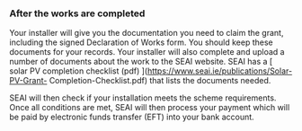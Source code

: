 ###  After the works are completed

Your installer will give you the documentation you need to claim the grant,
including the signed Declaration of Works form. You should keep these
documents for your records. Your installer will also complete and upload a
number of documents about the work to the SEAI website. SEAI has a [ solar PV
completion checklist (pdf) ](https://www.seai.ie/publications/Solar-PV-Grant-
Completion-Checklist.pdf) that lists the documents needed.

SEAI will then check if your installation meets the scheme requirements. Once
all conditions are met, SEAI will then process your payment which will be paid
by electronic funds transfer (EFT) into your bank account.
